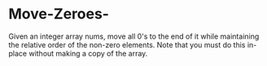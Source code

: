 # Move-Zeroes-
Given an integer array nums, move all 0's to the end of it while maintaining the relative order of the non-zero elements.  Note that you must do this in-place without making a copy of the array.
